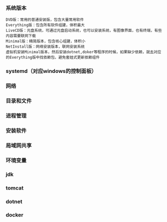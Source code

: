### 系统版本
```
DVD版：常用的普通安装版，包含大量常用软件
Everything版：包含所有软件组建，体积最大
LiveCD版：光盘系统，可通过光盘启动系统，也可以安装系统，有图像界面，也有终端，有些内容需要联网下载
Minimal版：精简版本，包含核心组建，体积小
NetInstall版：网络安装版本，联网安装系统
虚拟机安装Minimal版本，然后安装dotnet,doker等程序的时候，如果缺少依赖，就去对应的Everything版中找依赖包，避免套娃式更新依赖组件
```
### systemd（对应windows的控制面板）
### 网络
### 目录和文件
### 进程管理
### 安装软件
### 局域网共享
### 环境变量
### jdk
### tomcat
### dotnet
### docker
```

```

